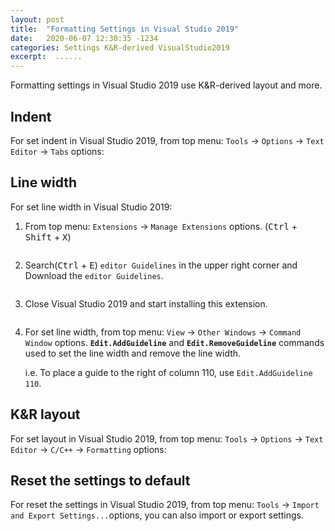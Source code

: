 ```yaml
---
layout: post
title:  "Formatting Settings in Visual Studio 2019"
date:   2020-06-07 12:30:35 -1234
categories: Settings K&R-derived VisualStudio2019
excerpt:  ...... 
---
```


Formatting settings in Visual Studio 2019 use K&R-derived layout and more.

## Indent

For set indent in Visual Studio 2019, from top menu: `Tools` -> `Options` -> `Text Editor` -> `Tabs` options:

## Line width

For set line width in Visual Studio 2019:

1. From top menu: `Extensions` -> `Manage Extensions` options. (<kbd>Ctrl</kbd> + <kbd>Shift</kbd> + <kbd>X</kbd>)

![]()

2. Search(<kbd>Ctrl</kbd> + <kbd>E</kbd>) `editor Guidelines` in the upper right corner and Download the `editor Guidelines`.

![]()

3. Close Visual Studio 2019 and start installing this extension.

![]()

4. For set line width, from top menu: `View` -> `Other Windows` -> `Command Window` options. **`Edit.AddGuideline`** and **`Edit.RemoveGuideline`** commands used to set the line width and remove the line width.

    i.e. To place a guide to the right of column 110, use `Edit.AddGuideline 110`.

## K&R layout

For set layout in Visual Studio 2019, from top menu: `Tools` -> `Options` -> `Text Editor` -> `C/C++` -> `Formatting` options:

## Reset the settings to default

For reset the settings in Visual Studio 2019, from top menu: `Tools` -> `Import and Export Settings...`options, you can also import or export settings.
